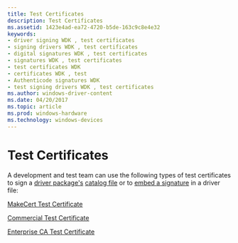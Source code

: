 ```yaml
---
title: Test Certificates
description: Test Certificates
ms.assetid: 1423e4ad-ea72-4720-b5de-163c9c8e4e32
keywords:
- driver signing WDK , test certificates
- signing drivers WDK , test certificates
- digital signatures WDK , test certificates
- signatures WDK , test certificates
- test certificates WDK
- certificates WDK , test
- Authenticode signatures WDK
- test signing drivers WDK , test certificates
ms.author: windows-driver-content
ms.date: 04/20/2017
ms.topic: article
ms.prod: windows-hardware
ms.technology: windows-devices
---
```


# Test Certificates


A development and test team can use the following types of test certificates to sign a [driver package's](driver-packages.md) [catalog file](catalog-files.md) or to [embed a signature](embedded-signatures-in-a-driver-file.md) in a driver file:

[MakeCert Test Certificate](makecert-test-certificate.md)

[Commercial Test Certificate](commercial-test-certificate.md)

[Enterprise CA Test Certificate](enterprise-ca-test-certificate.md)

 

 





